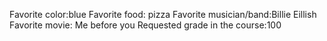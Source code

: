 Favorite color:blue 
Favorite food: pizza
Favorite musician/band:Billie Eillish 
Favorite movie: Me before you
Requested grade in the course:100 
